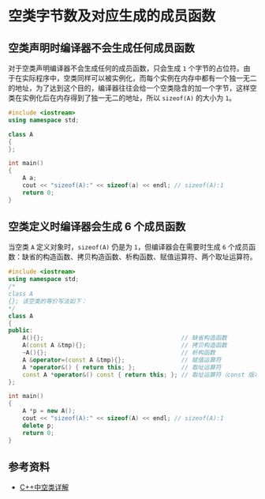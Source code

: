 # 空类字节数及对应生成的成员函数

## 空类声明时编译器不会生成任何成员函数

对于空类声明编译器不会生成任何的成员函数，只会生成 `1` 个字节的占位符。由于在实际程序中，空类同样可以被实例化，而每个实例在内存中都有一个独一无二的地址，为了达到这个目的，编译器往往会给一个空类隐含的加一个字节，这样空类在实例化后在内存得到了独一无二的地址，所以 `sizeof(A)` 的大小为 `1`。

```cpp
#include <iostream>
using namespace std;

class A
{
};

int main()
{
    A a;
    cout << "sizeof(A):" << sizeof(a) << endl; // sizeof(A):1
    return 0;
}
```

## 空类定义时编译器会生成 6 个成员函数

当空类 `A` 定义对象时，`sizeof(A)` 仍是为 `1`，但编译器会在需要时生成 `6` 个成员函数：缺省的构造函数、拷贝构造函数、析构函数、赋值运算符、两个取址运算符。

```cpp
#include <iostream>
using namespace std;
/*
class A
{}; 该空类的等价写法如下：
*/
class A
{
public:
    A(){};                                       // 缺省构造函数
    A(const A &tmp){};                           // 拷贝构造函数
    ~A(){};                                      // 析构函数
    A &operator=(const A &tmp){};                // 赋值运算符
    A *operator&() { return this; };             // 取址运算符
    const A *operator&() const { return this; }; // 取址运算符（const 版本）
};

int main()
{
    A *p = new A(); 
    cout << "sizeof(A):" << sizeof(A) << endl; // sizeof(A):1
    delete p;       
    return 0;
}
```

## 参考资料

- [C++中空类详解](https://blog.csdn.net/zhouyiqiu1990/article/details/123846356)
